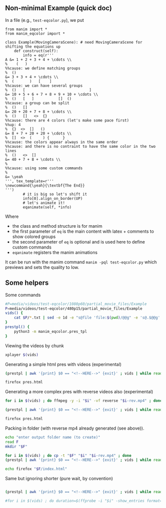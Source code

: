 

## Non-minimal Example (quick doc)

In a file (e.g., `test-eqcolor.py`), we put

~~~python3
from manim import *
from manim_eqcolor import *

class Example(MovingCameraScene): # need MovingCameraScene for shifting the equations up
    def construct(self):
        info = eq(r'''
A &= 1 + 2 + 3 + 4 + \cdots \\
%    (   )
%%cause: we define matching groups
%  ()
&= 3 + 3 + 4 + \cdots \\
%  (       )   [    ]
%%cause: we can have several groups
%  ()   [                             ]
&= 10 + 5 + 6 + 7 + 8 + 9 + 10 + \cdots \\
%  ()   [   ]           []  ()
%%cause: a group can be split
%  ()   []
&= 20 + 20 + 7 + 8 + \cdots \\
%  ()   []   <>  {}
%%cause: there are 4 colors (let's make some pace first)
%%up: 4
%  {}  <>  []   ()
&= 8 + 7 + 20 + 20 + \cdots \\
%  []  <>  (     ) {      }
%%cause: the colors appear always in the same order
%%cause: and there is no contraint to have the same color in the two lines
%  ()   <>  []
&= 40 + 7 + 8 + \cdots \\
%
%%cause: using some custom commands
%
&= \yeah
''', tex_template=r'''
\newcommand{\yeah}{\textbf{The End}}
''')
        # it is big so let's shift it
        info[0].align_on_border(UP)
        # let's animate it!
        eqanimate(self, *info)
~~~

Where 

- the class and method structure is for manim
- the first parameter of `eq` is the main content with latex + comments to show colored groups
- the second parameter of `eq` is optional and is used here to define custom commands
- `eqanimate` registers the manim animations

It can be run with the manim command `manim -pql test-eqcolor.py` which previews and sets the quality to low.

## Some helpers

Some commands

~~~bash
#P=media/videos/test-eqcolor/1080p60/partial_movie_files/Example
P=media/videos/test-eqcolor/480p15/partial_movie_files/Example
vids() {
    cat $P/*.txt | sed -e 1d -e "s@file 'file:$(pwd)/@@g" -e 's@.$@@g'
}
prestpl() {
    python3 -m manim_eqcolor.pres_tpl
}
~~~

Viewing the videos by chunk

~~~bash
xplayer $(vids)
~~~

Generating a simple html pres with videos (experimental)

~~~bash
(prestpl | awk '{print} $0 == "<!--HERE-->" {exit}' ; vids | while read i ; do echo "<video src='$i'></video>" ; done ; prestpl | awk 'go {print} $0 == "<!--HERE-->" {go=1}') > pres.html

firefox pres.html
~~~

Generating a more complex pres with reverse videos also (experimental)

~~~bash
for i in $(vids) ; do ffmpeg -y -i "$i" -vf reverse "$i-rev.mp4" ; done

(prestpl | awk '{print} $0 == "<!--HERE-->" {exit}' ; vids | while read i ; do echo "<div><video src='$i'></video><video src='$i-rev.mp4'></video></div>" ; done ; prestpl | awk 'go {print} $0 == "<!--HERE-->" {go=1}') > pres.html 

firefox pres.html
~~~

Packing in folder (with reverse mp4 already generated (see above)).

~~~bash
echo "enter output folder name (to create)"
read F
mkdir "$F"

for i in $(vids) ; do cp -t "$F" "$i" "$i-rev.mp4" ; done
(prestpl | awk '{print} $0 == "<!--HERE-->" {exit}' ; vids | while read i ; do i=$(basename "$i"); echo "<div><video src='$i'></video><video src='$i-rev.mp4'></video></div>" ; done ; prestpl | awk 'go {print} $0 == "<!--HERE-->" {go=1}') > "$F/index.html"

echo firefox "$F/index.html"
~~~


Same but ignoring shorter (pure wait, by convention)

~~~bash

(prestpl | awk '{print} $0 == "<!--HERE-->" {exit}' ; vids | while read i ; do duration=$(ffprobe -i "$i" -show_entries format=duration -v quiet | grep duration | sed 's@.*=@@g') ; if (( $(echo "$duration > 0.5" | bc -l) )) ; then cp -t "$F" "$i" "$i-rev.mp4" ; i=$(basename "$i"); echo "<div><video src='$i'></video><video src='$i-rev.mp4'></video></div>" ; fi ; done ; prestpl | awk 'go {print} $0 == "<!--HERE-->" {go=1}') > "$F/index.html"

#for i in $(vids) ; do duration=$(ffprobe -i "$i" -show_entries format=duration -v quiet | grep duration | sed 's@.*=@@g') ; if (( $(echo "$duration > 0.5" | bc -l) )) ; then cp -t "$F" "$i" "$i-rev.mp4" ; fi ; done
~~~
